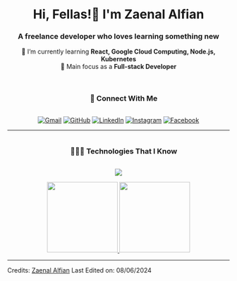 <div align="center">
	<h1 align="center">Hi, Fellas!👋 I'm Zaenal Alfian</h1>
	<h3>A freelance developer who loves learning something new</h3>
	  🌱 I’m currently learning <b>React, Google Cloud Computing, Node.js, Kubernetes</b><br>
	  🎯 Main focus as a <b>Full-stack Developer</b><br><br>
</div>

<!-- My Social Media and Contact -->
<div id="user-content-toc">
  <ul align="center">
    <summary><h3 style="display: inline-block">📶 Connect With Me</h3></summary>
  </ul>
  <p align="center">
	  <a href="mailto:zaenalalfian20@gmail.com"><img img src="https://img.shields.io/badge/gmail-%23EA4335.svg?style=plastic&logo=gmail&logoColor=white" alt="Gmail" target="_blank"/></a>
	  <a href="https://github.com/astrocoding"><img src="https://img.shields.io/badge/github-%23181717.svg?style=plastic&logo=github&logoColor=white" alt="GitHub" target="_blank"/></a>
	  <a href="https://www.linkedin.com/in/zaenal-alfian/"><img src="https://img.shields.io/badge/linkedin-%230A66C2.svg?style=plastic&logo=linkedin&logoColor=white" alt="LinkedIn" target="_blank"/></a>
    <a href="https://www.instagram.com/zencode_/"><img src="https://img.shields.io/badge/instagram-%23E4405F.svg?style=plastic&logo=instagram&logoColor=white" alt="Instagram" target="_blank"/></a>
	  <a href="https://www.facebook.com/profile.php?id=100011608633843"><img src="https://img.shields.io/badge/facebook-%231877F2.svg?style=plastic&logo=facebook&logoColor=white" alt="Facebook" target="_blank"/></a>
  </p>
</div>

<hr>

<!-- Technologies and Tech Stack -->
<div id="user-content-toc">
  <ul align="center">
    <summary><h3 style="display: inline-block">👨🏻‍💻 Technologies That I Know</h3></summary>
  </ul>
  <!--tech stack icons-->
  <p align="center">
    <a href="https://github.com/astrocoding?tab=repositories">
      <img src="https://skillicons.dev/icons?i=html,css,javascript,react,redux,sass,bootstrap,tailwind,php,laravel,nodejs,mysql,mongo,nginx,java,kotlin,androidstudio,idea,linux,bash,gcp,kubernetes,python,postman,git,vscode,vim,figma,&perline=13" />
    </a>
  </p>
</div>

<!-- My Github Statistics -->
<p align="center">
	<a href="https://github.com/astrocoding">	  
  		<img height="160em" src="https://github-readme-stats.vercel.app/api?username=astrocoding&theme=react&show_icons=true&hide_border=true&count_private=true"/>
  		<img height="160em" src="https://github-readme-stats-eight-theta.vercel.app/api/top-langs/?username=astrocoding&theme=react&show_icons=true&hide_border=true&layout=compact"/>
	</a>
</p>

<hr>
<!-- astrocoding/astrocoding** is a ✨ _special_ ✨ repository because its `README.md` (this file) appears on your GitHub profile. -->

Credits: [Zaenal Alfian](https://github.com/astrocoding)
Last Edited on: 08/06/2024
